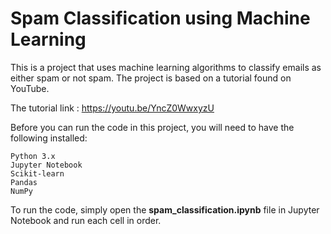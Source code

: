 # Spam Classification using Machine Learning
This is a project that uses machine learning algorithms to classify emails as either spam or not spam. The project is based on a tutorial found on YouTube.

The tutorial link : https://youtu.be/YncZ0WwxyzU

Before you can run the code in this project, you will need to have the following installed:

    Python 3.x
    Jupyter Notebook
    Scikit-learn
    Pandas
    NumPy

To run the code, simply open the **spam_classification.ipynb** file in Jupyter Notebook and run each cell in order. 
